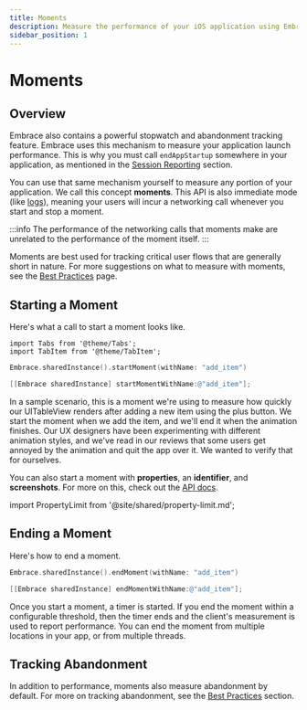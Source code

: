 ```yaml
---
title: Moments
description: Measure the performance of your iOS application using Embrace
sidebar_position: 1
---
```


# Moments

## Overview

Embrace also contains a powerful stopwatch and abandonment tracking feature.
Embrace uses this mechanism to measure your application launch performance. This is why you must call `endAppStartup` somewhere in your application, as mentioned in the [Session Reporting](/ios/5x/integration/session-reporting) section.

You can use that same mechanism yourself to measure any portion of your application. We call this concept **moments**. This API is also immediate mode (like [logs](/ios/5x/integration/log-message-api)), meaning your users will incur a networking call whenever you start and stop a moment.

:::info
The performance of the networking calls that moments make are unrelated to the performance of the moment itself.
:::

Moments are best used for tracking critical user flows that are generally short in nature.
For more suggestions on what to measure with moments, see the [Best Practices](/best-practices/app-performance#keep-it-short) page.

## Starting a Moment

Here's what a call to start a moment looks like.

```mdx-code-block
import Tabs from '@theme/Tabs';
import TabItem from '@theme/TabItem';
```

<Tabs groupId="ios-language" queryString="ios-language">
<TabItem value="swift" label="Swift">

```swift
Embrace.sharedInstance().startMoment(withName: "add_item")
```

</TabItem>

<TabItem value="objectivec" label="Objective-C">

```objectivec
[[Embrace sharedInstance] startMomentWithName:@"add_item"];
```

</TabItem>

</Tabs>

In a sample scenario, this is a moment we're using to measure how quickly our UITableView renders after adding a new item using the plus button.
We start the moment when we add the item, and we'll end it when the animation finishes.
Our UX designers have been experimenting with different animation styles, and we've read in our reviews that some users get annoyed by the animation and quit the app over it.
We wanted to verify that for ourselves.

You can also start a moment with **properties**, an **identifier**, and **screenshots**.
For more on this, check out the [API docs](/api/ios/).

import PropertyLimit from '@site/shared/property-limit.md';

<PropertyLimit />

## Ending a Moment

Here's how to end a moment.

<Tabs groupId="ios-language" queryString="ios-language">
<TabItem value="swift" label="Swift">

```swift
Embrace.sharedInstance().endMoment(withName: "add_item")
```

</TabItem>

<TabItem value="objectivec" label="Objective-C">

```objectivec
[[Embrace sharedInstance] endMomentWithName:@"add_item"];
```

</TabItem>

</Tabs>

Once you start a moment, a timer is started.
If you end the moment within a configurable threshold, then the timer ends and the client's measurement is used to report performance.
You can end the moment from multiple locations in your app, or from multiple threads. 

## Tracking Abandonment

In addition to performance, moments also measure abandonment by default. 
For more on tracking abandonment, see the [Best Practices](/best-practices/app-performance) section.
